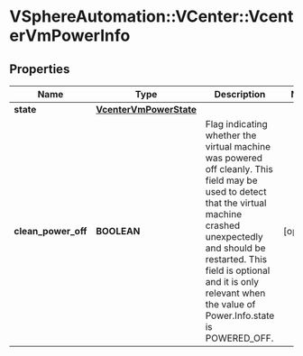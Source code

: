 # VSphereAutomation::VCenter::VcenterVmPowerInfo

## Properties
Name | Type | Description | Notes
------------ | ------------- | ------------- | -------------
**state** | [**VcenterVmPowerState**](VcenterVmPowerState.md) |  | 
**clean_power_off** | **BOOLEAN** | Flag indicating whether the virtual machine was powered off cleanly. This field may be used to detect that the virtual machine crashed unexpectedly and should be restarted. This field is optional and it is only relevant when the value of Power.Info.state is POWERED_OFF. | [optional] 


